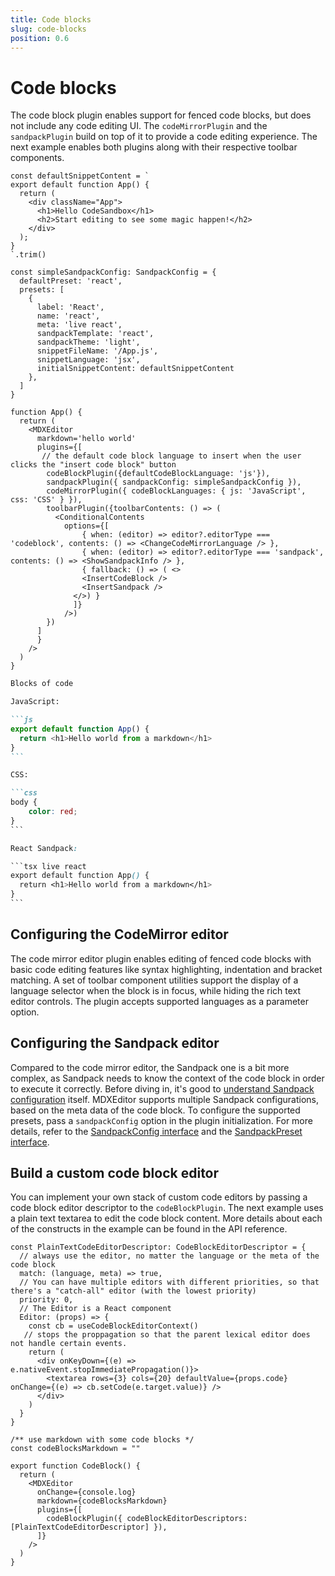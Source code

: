 ```yaml
---
title: Code blocks
slug: code-blocks
position: 0.6
---
```


# Code blocks

The code block plugin enables support for fenced code blocks, but does not include any code editing UI. The `codeMirrorPlugin` and the `sandpackPlugin` build on top of it to provide a code editing experience. The next example enables both plugins along with their respective toolbar components.

```tsx
const defaultSnippetContent = `
export default function App() {
  return (
    <div className="App">
      <h1>Hello CodeSandbox</h1>
      <h2>Start editing to see some magic happen!</h2>
    </div>
  );
}
`.trim()

const simpleSandpackConfig: SandpackConfig = {
  defaultPreset: 'react',
  presets: [
    {
      label: 'React',
      name: 'react',
      meta: 'live react',
      sandpackTemplate: 'react',
      sandpackTheme: 'light',
      snippetFileName: '/App.js',
      snippetLanguage: 'jsx',
      initialSnippetContent: defaultSnippetContent
    },
  ]
}

function App() {
  return (
    <MDXEditor 
      markdown='hello world'
      plugins={[
       // the default code block language to insert when the user clicks the "insert code block" button
        codeBlockPlugin({defaultCodeBlockLanguage: 'js'}),
        sandpackPlugin({ sandpackConfig: simpleSandpackConfig }),
        codeMirrorPlugin({ codeBlockLanguages: { js: 'JavaScript', css: 'CSS' } }),
        toolbarPlugin({toolbarContents: () => (
          <ConditionalContents
            options={[
                { when: (editor) => editor?.editorType === 'codeblock', contents: () => <ChangeCodeMirrorLanguage /> },
                { when: (editor) => editor?.editorType === 'sandpack', contents: () => <ShowSandpackInfo /> },
                { fallback: () => ( <> 
                <InsertCodeBlock />
                <InsertSandpack />
              </>) }
              ]}
            />)
        })
      ]
      } 
    />
  )
}
```

````md
Blocks of code

JavaScript:

```js
export default function App() {
  return <h1>Hello world from a markdown</h1>
}
```

CSS:

```css
body {
    color: red;
}
```

React Sandpack:

```tsx live react
export default function App() {
  return <h1>Hello world from a markdown</h1>
}
```
````

## Configuring the CodeMirror editor

The code mirror editor plugin enables editing of fenced code blocks with basic code editing features like syntax highlighting, indentation and bracket matching. A set of toolbar component utilities support the display of a language selector when the block is in focus, while hiding the rich text editor controls. The plugin accepts supported languages as a parameter option. 

## Configuring the Sandpack editor

Compared to the code mirror editor, the Sandpack one is a bit more complex, as Sandpack needs to know the context of the code block in order to execute it correctly. Before diving in, it's good to [understand Sandpack configuration](https://sandpack.codesandbox.io/) itself. MDXEditor supports multiple Sandpack configurations, based on the meta data of the code block. To configure the supported presets, pass a `sandpackConfig` option in the plugin initialization. For more details, refer to the [SandpackConfig interface](../api/editor.sandpackconfig) and the [SandpackPreset interface](../api/editor.sandpackpreset).

## Build a custom code block editor

You can implement your own stack of custom code editors by passing a code block editor descriptor to the `codeBlockPlugin`. The next example uses a plain text textarea to edit the code block content. More details about each of the constructs in the example can be found in the API reference.

```tsx
const PlainTextCodeEditorDescriptor: CodeBlockEditorDescriptor = {
  // always use the editor, no matter the language or the meta of the code block
  match: (language, meta) => true,
  // You can have multiple editors with different priorities, so that there's a "catch-all" editor (with the lowest priority)
  priority: 0,
  // The Editor is a React component
  Editor: (props) => {
    const cb = useCodeBlockEditorContext()
   // stops the proppagation so that the parent lexical editor does not handle certain events.
    return (
      <div onKeyDown={(e) => e.nativeEvent.stopImmediatePropagation()}>
        <textarea rows={3} cols={20} defaultValue={props.code} onChange={(e) => cb.setCode(e.target.value)} />
      </div>
    )
  }
}

/** use markdown with some code blocks */
const codeBlocksMarkdown = ""

export function CodeBlock() {
  return (
    <MDXEditor
      onChange={console.log}
      markdown={codeBlocksMarkdown}
      plugins={[
        codeBlockPlugin({ codeBlockEditorDescriptors: [PlainTextCodeEditorDescriptor] }),
      ]}
    />
  )
}
```
